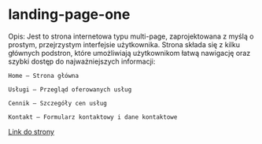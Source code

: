 # landing-page-one

Opis:
Jest to strona internetowa typu multi-page, zaprojektowana z myślą o prostym, przejrzystym interfejsie użytkownika. Strona składa się z kilku głównych podstron, które umożliwiają użytkownikom łatwą nawigację oraz szybki dostęp do najważniejszych informacji:

    Home – Strona główna

    Usługi – Przegląd oferowanych usług

    Cennik – Szczegóły cen usług

    Kontakt – Formularz kontaktowy i dane kontaktowe

[Link do strony](https://norbianonymous.github.io/landing-page-one/)
